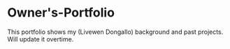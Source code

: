 # Owner's-Portfolio

This portfolio shows my (Livewen Dongallo) background and past projects. Will update it overtime.

